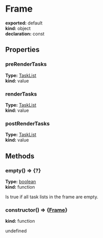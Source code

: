 # Frame      
  
**exported:** default      
**kind:** object      
**declaration:** const      
## Properties      
  
### preRenderTasks        
  
**Type:** [TaskList](./Module:-rendering::TaskList#tasklist)        
**kind:** value        
  
  
  
### renderTasks        
  
**Type:** [TaskList](./Module:-rendering::TaskList#tasklist)        
**kind:** value        
  
  
  
### postRenderTasks        
  
**Type:** [TaskList](./Module:-rendering::TaskList#tasklist)        
**kind:** value        
  
  
  
## Methods      
  
### empty() => {?}        
  
**Type:** [boolean](https://developer.mozilla.org/en-US/docs/Web/JavaScript/Reference/Global_Objects/Boolean)        
**kind:** function        
  
Is true if all task lists in the frame are empty.        
  
  
### constructor() => {[Frame](./Module:-rendering::Frame#frame)}        
  
**kind:** function        
  
  
  
  
undefined      
